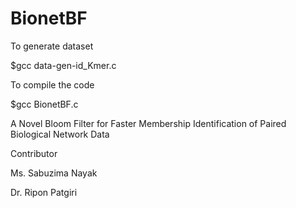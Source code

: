 # BionetBF
To generate dataset

$gcc data-gen-id_Kmer.c

To compile the code

$gcc BionetBF.c

A Novel Bloom Filter for Faster Membership Identification of Paired Biological Network Data

Contributor

Ms. Sabuzima Nayak

Dr. Ripon Patgiri
